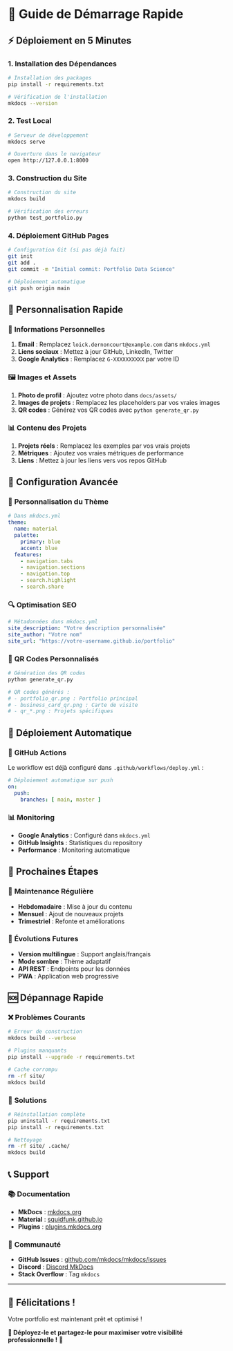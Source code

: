 # 🚀 Guide de Démarrage Rapide

## ⚡ **Déploiement en 5 Minutes**

### 1. **Installation des Dépendances**
```bash
# Installation des packages
pip install -r requirements.txt

# Vérification de l'installation
mkdocs --version
```

### 2. **Test Local**
```bash
# Serveur de développement
mkdocs serve

# Ouverture dans le navigateur
open http://127.0.0.1:8000
```

### 3. **Construction du Site**
```bash
# Construction du site
mkdocs build

# Vérification des erreurs
python test_portfolio.py
```

### 4. **Déploiement GitHub Pages**
```bash
# Configuration Git (si pas déjà fait)
git init
git add .
git commit -m "Initial commit: Portfolio Data Science"

# Déploiement automatique
git push origin main
```

## 🎯 **Personnalisation Rapide**

### 📝 **Informations Personnelles**
1. **Email** : Remplacez `loick.dernoncourt@example.com` dans `mkdocs.yml`
2. **Liens sociaux** : Mettez à jour GitHub, LinkedIn, Twitter
3. **Google Analytics** : Remplacez `G-XXXXXXXXXX` par votre ID

### 🖼️ **Images et Assets**
1. **Photo de profil** : Ajoutez votre photo dans `docs/assets/`
2. **Images de projets** : Remplacez les placeholders par vos vraies images
3. **QR codes** : Générez vos QR codes avec `python generate_qr.py`

### 📊 **Contenu des Projets**
1. **Projets réels** : Remplacez les exemples par vos vrais projets
2. **Métriques** : Ajoutez vos vraies métriques de performance
3. **Liens** : Mettez à jour les liens vers vos repos GitHub

## 🔧 **Configuration Avancée**

### 🎨 **Personnalisation du Thème**
```yaml
# Dans mkdocs.yml
theme:
  name: material
  palette:
    primary: blue
    accent: blue
  features:
    - navigation.tabs
    - navigation.sections
    - navigation.top
    - search.highlight
    - search.share
```

### 🔍 **Optimisation SEO**
```yaml
# Métadonnées dans mkdocs.yml
site_description: "Votre description personnalisée"
site_author: "Votre nom"
site_url: "https://votre-username.github.io/portfolio"
```

### 📱 **QR Codes Personnalisés**
```bash
# Génération des QR codes
python generate_qr.py

# QR codes générés :
# - portfolio_qr.png : Portfolio principal
# - business_card_qr.png : Carte de visite
# - qr_*.png : Projets spécifiques
```

## 🚀 **Déploiement Automatique**

### 🔄 **GitHub Actions**
Le workflow est déjà configuré dans `.github/workflows/deploy.yml` :

```yaml
# Déploiement automatique sur push
on:
  push:
    branches: [ main, master ]
```

### 📊 **Monitoring**
- **Google Analytics** : Configuré dans `mkdocs.yml`
- **GitHub Insights** : Statistiques du repository
- **Performance** : Monitoring automatique

## 🎯 **Prochaines Étapes**

### 📅 **Maintenance Régulière**
- **Hebdomadaire** : Mise à jour du contenu
- **Mensuel** : Ajout de nouveaux projets
- **Trimestriel** : Refonte et améliorations

### 🚀 **Évolutions Futures**
- **Version multilingue** : Support anglais/français
- **Mode sombre** : Thème adaptatif
- **API REST** : Endpoints pour les données
- **PWA** : Application web progressive

## 🆘 **Dépannage Rapide**

### ❌ **Problèmes Courants**
```bash
# Erreur de construction
mkdocs build --verbose

# Plugins manquants
pip install --upgrade -r requirements.txt

# Cache corrompu
rm -rf site/
mkdocs build
```

### 🔧 **Solutions**
```bash
# Réinstallation complète
pip uninstall -r requirements.txt
pip install -r requirements.txt

# Nettoyage
rm -rf site/ .cache/
mkdocs build
```

## 📞 **Support**

### 📚 **Documentation**
- **MkDocs** : [mkdocs.org](https://mkdocs.org)
- **Material** : [squidfunk.github.io](https://squidfunk.github.io/mkdocs-material/)
- **Plugins** : [plugins.mkdocs.org](https://plugins.mkdocs.org)

### 🤝 **Communauté**
- **GitHub Issues** : [github.com/mkdocs/mkdocs/issues](https://github.com/mkdocs/mkdocs/issues)
- **Discord** : [Discord MkDocs](https://discord.gg/mkdocs)
- **Stack Overflow** : Tag `mkdocs`

---

## 🎉 **Félicitations !**

Votre portfolio est maintenant prêt et optimisé ! 

**🚀 Déployez-le et partagez-le pour maximiser votre visibilité professionnelle !** 🎊
